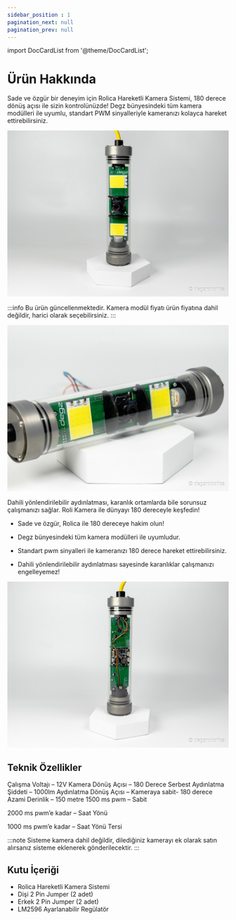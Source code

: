 ```yaml
---
sidebar_position : 1
pagination_next: null
pagination_prev: null
---
```


import DocCardList from '@theme/DocCardList';

# Ürün Hakkında

Sade ve özgür bir deneyim için Rolica Hareketli Kamera Sistemi, 180 derece dönüş açısı ile sizin kontrolünüzde! Degz bünyesindeki tüm kamera modülleri ile uyumlu, standart PWM sinyalleriyle kameranızı kolayca hareket ettirebilirsiniz.

![Rolica Hareket Sistemi](./image/rolica-12.jpg)

:::info
Bu ürün güncellenmektedir. Kamera modül fiyatı ürün fiyatına dahil değildir, harici olarak seçebilirsiniz.
:::

![Rolica Hareket Sistemi](./image/rolica-7.jpg)

 Dahili yönlendirilebilir aydınlatması, karanlık ortamlarda bile sorunsuz çalışmanızı sağlar. Roli Kamera ile dünyayı 180 dereceyle keşfedin!

- Sade ve özgür, Rolica ile 180 dereceye hakim olun!
  
- Degz bünyesindeki tüm kamera modülleri ile uyumludur.
  
- Standart pwm sinyalleri ile kameranızı 180 derece hareket ettirebilirsiniz.
  
- Dahili yönlendirilebilir aydınlatması sayesinde karanlıklar çalışmanızı engelleyemez!

![Rolica Hareket Sistemi](./image/rolica-14.jpg)

## Teknik Özellikler

Çalışma Voltajı – 12V
Kamera Dönüş Açısı – 180 Derece Serbest
Aydınlatma Şiddeti – 1000lm
Aydınlatma Dönüş Açısı – Kameraya sabit- 180 derece
Azami Derinlik – 150 metre
1500 ms pwm – Sabit

2000 ms pwm’e kadar – Saat Yönü

1000 ms pwm’e kadar – Saat Yönü Tersi

:::note
Sisteme kamera dahil değildir, dilediğiniz kamerayı ek olarak satın alırsanız sisteme eklenerek gönderilecektir.
:::

## Kutu İçeriği

- Rolica Hareketli Kamera Sistemi
- Dişi 2 Pin Jumper (2 adet)
- Erkek 2 Pin Jumper (2 adet)
- LM2596 Ayarlanabilir Regülatör

<DocCardList />